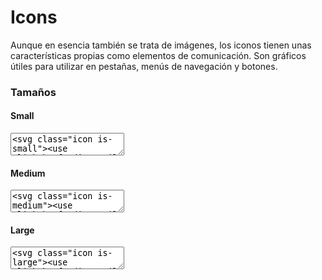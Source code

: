 <figure class="hero" style="background:#34f3dd;"></figure>

# Icons

Aunque en esencia también se trata de imágenes, los iconos tienen unas características propias como elementos de comunicación. Son gráficos útiles para utilizar en pestañas, menús de navegación y botones.

### Tamaños

#### Small

<textarea code-editor="mixed" code-result-size="90">
<svg class="icon is-small"><use xlink:href="dist/smile-icons.svg#home"></use></svg>
<svg class="icon is-small"><use xlink:href="dist/smile-icons.svg#arrow-left"></use></svg>
<svg class="icon is-small"><use xlink:href="dist/smile-icons.svg#arrow-right"></use></svg>
<svg class="icon is-small"><use xlink:href="dist/smile-icons.svg#plus"></use></svg>
<svg class="icon is-small"><use xlink:href="dist/smile-icons.svg#minus"></use></svg>
<svg class="icon is-small"><use xlink:href="dist/smile-icons.svg#edit"></use></svg>
<svg class="icon is-small"><use xlink:href="dist/smile-icons.svg#delete"></use></svg>
<svg class="icon is-small"><use xlink:href="dist/smile-icons.svg#search"></use></svg>
<svg class="icon is-small"><use xlink:href="dist/smile-icons.svg#menu"></use></svg>
<svg class="icon is-small"><use xlink:href="dist/smile-icons.svg#settings"></use></svg>
<svg class="icon is-small"><use xlink:href="dist/smile-icons.svg#email"></use></svg>
</textarea>

#### Medium

<textarea code-editor="mixed" code-result-size="90">
<svg class="icon is-medium"><use xlink:href="dist/smile-icons.svg#home"></use></svg>
<svg class="icon is-medium"><use xlink:href="dist/smile-icons.svg#arrow-left"></use></svg>
<svg class="icon is-medium"><use xlink:href="dist/smile-icons.svg#arrow-right"></use></svg>
<svg class="icon is-medium"><use xlink:href="dist/smile-icons.svg#plus"></use></svg>
<svg class="icon is-medium"><use xlink:href="dist/smile-icons.svg#minus"></use></svg>
<svg class="icon is-medium"><use xlink:href="dist/smile-icons.svg#edit"></use></svg>
<svg class="icon is-medium"><use xlink:href="dist/smile-icons.svg#delete"></use></svg>
<svg class="icon is-medium"><use xlink:href="dist/smile-icons.svg#search"></use></svg>
<svg class="icon is-medium"><use xlink:href="dist/smile-icons.svg#menu"></use></svg>
<svg class="icon is-medium"><use xlink:href="dist/smile-icons.svg#settings"></use></svg>
<svg class="icon is-medium"><use xlink:href="dist/smile-icons.svg#email"></use></svg>
</textarea>

#### Large

<textarea code-editor="mixed" code-result-size="90">
<svg class="icon is-large"><use xlink:href="dist/smile-icons.svg#home"></use></svg>
<svg class="icon is-large"><use xlink:href="dist/smile-icons.svg#arrow-left"></use></svg>
<svg class="icon is-large"><use xlink:href="dist/smile-icons.svg#arrow-right"></use></svg>
<svg class="icon is-large"><use xlink:href="dist/smile-icons.svg#plus"></use></svg>
<svg class="icon is-large"><use xlink:href="dist/smile-icons.svg#minus"></use></svg>
<svg class="icon is-large"><use xlink:href="dist/smile-icons.svg#edit"></use></svg>
<svg class="icon is-large"><use xlink:href="dist/smile-icons.svg#delete"></use></svg>
<svg class="icon is-large"><use xlink:href="dist/smile-icons.svg#search"></use></svg>
<svg class="icon is-large"><use xlink:href="dist/smile-icons.svg#menu"></use></svg>
<svg class="icon is-large"><use xlink:href="dist/smile-icons.svg#settings"></use></svg>
<svg class="icon is-large"><use xlink:href="dist/smile-icons.svg#email"></use></svg>
</textarea>